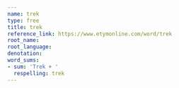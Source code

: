 ```yaml
---
name: trek
type: free
title: trek
reference_link: https://www.etymonline.com/word/trek
root_name: 
root_language: 
denotation: 
word_sums:
- sum: 'Trek + '
  respelling: trek
---
```


